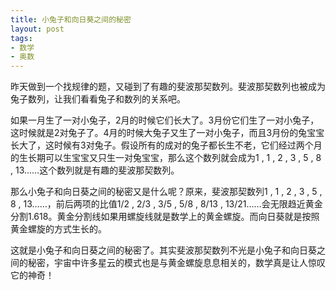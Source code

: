 ```yaml
---
title: 小兔子和向日葵之间的秘密
layout: post
tags: 
- 数学
- 奥数
---
```


昨天做到一个找规律的题，又碰到了有趣的斐波那契数列。斐波那契数列也被成为兔子数列，让我们看看兔子和数列的关系吧。

如果一月生了一对小兔子，2月的时候它们长大了。3月份它们生了一对小兔子，这时候就是2对兔子了。4月的时候大兔子又生了一对小兔子，而且3月份的兔宝宝长大了，这时候有3对兔子。假设所有的成对的兔子都长生不老，它们经过两个月的生长期可以生宝宝又只生一对兔宝宝，那么这个数列就会成为1 , 1 , 2 , 3 , 5 , 8 , 13……这个数列就是有趣的斐波那契数列。

那么小兔子和向日葵之间的秘密又是什么呢？原来，斐波那契数列1 , 1 , 2 , 3 , 5 , 8 , 13……，前后两项的比值1/2 , 2/3 , 3/5 , 5/8 , 8/13 , 13/21……会无限趋近黄金分割1.618。黄金分割线如果用螺旋线就是数学上的黄金螺旋。而向日葵就是按照黄金螺旋的方式生长的。

这就是小兔子和向日葵之间的秘密了。其实斐波那契数列不光是小兔子和向日葵之间的秘密，宇宙中许多星云的模式也是与黄金螺旋息息相关的，数学真是让人惊叹它的神奇！
